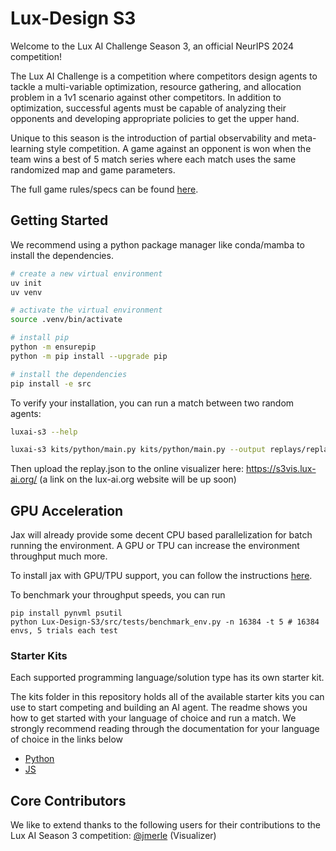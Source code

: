 # Lux-Design S3

Welcome to the Lux AI Challenge Season 3, an official NeurIPS 2024 competition!

The Lux AI Challenge is a competition where competitors design agents to tackle a multi-variable optimization, resource gathering, and allocation problem in a 1v1 scenario against other competitors. In addition to optimization, successful agents must be capable of analyzing their opponents and developing appropriate policies to get the upper hand.

Unique to this season is the introduction of partial observability and meta-learning style competition. A game against an opponent is won when the team wins a best of 5 match series where each match uses the same randomized map and game parameters.

The full game rules/specs can be found [here](docs/specs.md).

## Getting Started

We recommend using a python package manager like conda/mamba to install the dependencies.

```bash
# create a new virtual environment
uv init
uv venv

# activate the virtual environment
source .venv/bin/activate

# install pip
python -m ensurepip
python -m pip install --upgrade pip

# install the dependencies
pip install -e src
```

To verify your installation, you can run a match between two random agents:

```bash
luxai-s3 --help

luxai-s3 kits/python/main.py kits/python/main.py --output replays/replay.json
```

Then upload the replay.json to the online visualizer here: https://s3vis.lux-ai.org/ (a link on the lux-ai.org website will be up soon) 

## GPU Acceleration

Jax will already provide some decent CPU based parallelization for batch running the environment. A GPU or TPU can increase the environment throughput much more.

To install jax with GPU/TPU support, you can follow the instructions [here](https://jax.readthedocs.io/en/latest/installation.html).

To benchmark your throughput speeds, you can run

```
pip install pynvml psutil
python Lux-Design-S3/src/tests/benchmark_env.py -n 16384 -t 5 # 16384 envs, 5 trials each test
```

### Starter Kits

Each supported programming language/solution type has its own starter kit.

The kits folder in this repository holds all of the available starter kits you can use to start competing and building an AI agent. The readme shows you how to get started with your language of choice and run a match. We strongly recommend reading through the documentation for your language of choice in the links below

- [Python](kits/python/README.md)
- [JS](kits/js/README.md)


## Core Contributors

We like to extend thanks to the following users for their contributions to the Lux AI Season 3 competition: [@jmerle](https://github.com/jmerle) (Visualizer)
